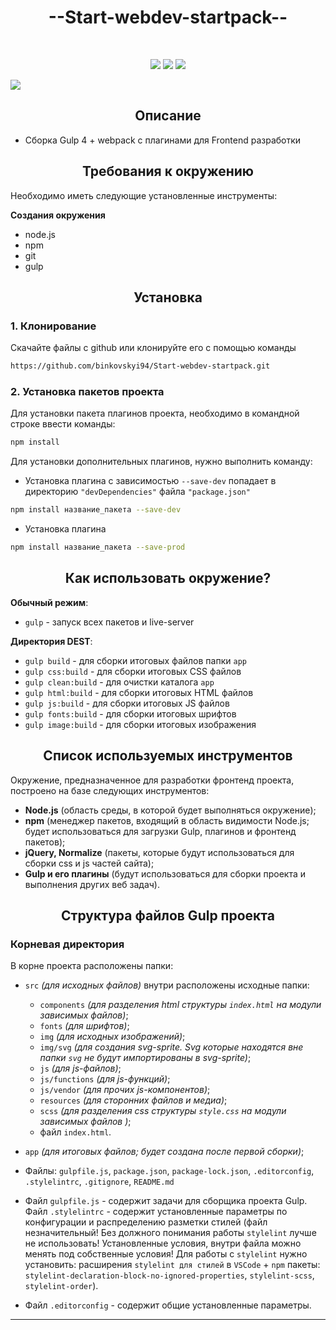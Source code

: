 <h1 align="center">--Start-webdev-startpack--</h2>
<br>
<p align="center">

<img src="https://img.shields.io/badge/made%20by-binkovskyi94-orange.svg" > 

<img src="https://badges.frapsoft.com/os/v1/open-source.svg?v=103" >

<img src="https://img.shields.io/badge/PRs-welcome-brightgreen.svg?style=flat">
</p>

<img src="https://file.modx.pro/files/2/f/8/2f8c3614a38abb4c96eb8736e5c84401.jpg" />

<h2 align="center">Описание</h2>

- Сборка Gulp 4 + webpack с плагинами для Frontend разработки

<h2 align="center">Требования к окружению</h2>
Необходимо иметь следующие установленные инструменты:<br>


**Cоздания окружения**
-	node.js
- npm
-	git
-	gulp

<h2 align="center">Установка</h2>

### 1. Клонирование

Скачайте файлы с github или клонируйте его c помощью команды

```bash
https://github.com/binkovskyi94/Start-webdev-startpack.git
```

### 2. Установка пакетов проекта
Для установки пакета плагинов проекта, необходимо в командной строке ввести команды:
```bash
npm install
```

Для установки дополнительных плагинов, нужно выполнить команду:

- Установка плагина с зависимостью ``` --save-dev ``` попадает в директорию ``` "devDependencies" ``` файла ``` "package.json" ```
```bash
npm install название_пакета --save-dev
```

- Установка плагина
```bash
npm install название_пакета --save-prod
```

<h2 align="center">Как использовать окружение?</h2> 

**Обычный режим**: 
- `gulp`                - запуск всех пакетов и live-server         

**Директория DEST**:
- `gulp build`          - для сборки итоговых файлов папки `app` 
- `gulp css:build`      - для сборки итоговых CSS файлов
- `gulp clean:build`    - для очистки каталога `app`
- `gulp html:build`     - для сборки итоговых HTML файлов
- `gulp js:build`       - для сборки итоговых JS файлов
- `gulp fonts:build`    - для сборки итоговых шрифтов
- `gulp image:build`    - для сборки итоговых изображения

<h2 align="center">Список используемых инструментов</h2> 

Окружение, предназначенное для разработки фронтенд проекта, построено на базе следующих инструментов:

- **Node.js** (область среды, в которой будет выполняться окружение);
- **npm** (менеджер пакетов, входящий в область видимости Node.js; будет использоваться для загрузки Gulp, плагинов и фронтенд пакетов);
- **jQuery, Normalize** (пакеты, которые будут использоваться для сборки css и js частей сайта);
- **Gulp и его плагины** (будут использоваться для сборки проекта и выполнения других веб задач).

<h2 align="center">Структура файлов Gulp проекта</h2> 

### Корневая директория
В корне проекта расположены папки:

- `src` *(для исходных файлов)* внутри расположены исходные папки:
    - `components` *(для разделения html структуры `index.html` на модули зависимых файлов)*;
    - `fonts` *(для шрифтов)*;
    - `img` *(для исходных изображений)*;
    - `img/svg` *(для создания svg-sprite. Svg которые находятся вне папки `svg` не будут импортированы в svg-sprite)*;
    - `js` *(для js-файлов)*;
    - `js/functions` *(для js-функций)*;
    - `js/vendor` *(для прочих js-компонентов)*;
    - `resources` *(для сторонних файлов и медиа)*;
    - `scss` *(для разделения css структуры `style.css` на модули зависимых файлов )*;
    - файл `index.html`.
- `app` *(для итоговых файлов; будет создана после первой сборки)*;

- Файлы: `gulpfile.js`, `package.json`, `package-lock.json`, `.editorconfig`, `.stylelintrc`, `.gitignore`, `README.md` 
- Файл `gulpfile.js` - содержит задачи для сборщика проекта Gulp. Файл `.stylelintrc` - содержит установленные параметры по конфигурации и распределению разметки стилей (файл незначительный! Без должного понимания работы `stylelint` лучше не использовать! Установленные условия, внутри файла можно менять под собственные условия! Для работы с `stylelint` нужно установить: расширения `stylelint для стилей` в `VSCode` + `npm` пакеты: `stylelint-declaration-block-no-ignored-properties`, `stylelint-scss`, `stylelint-order`). 
- Файл `.editorconfig` - содержит общие установленные параметры.
<hr>
